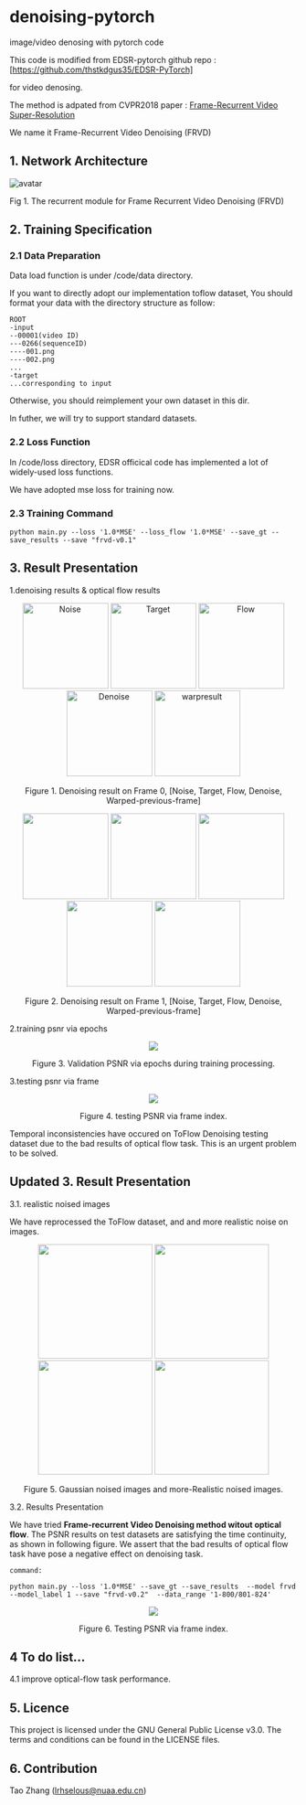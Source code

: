 # denoising-pytorch
image/video denosing with pytorch code


This code is modified from EDSR-pytorch github repo
        :[https://github.com/thstkdgus35/EDSR-PyTorch]

for video denosing.

The method is adpated from CVPR2018 paper
    : [Frame-Recurrent Video Super-Resolution](https://arxiv.org/abs/1801.04590)


We name it  Frame-Recurrent Video Denoising (FRVD)

## 1. Network Architecture
![avatar](structure.png)

Fig 1. The recurrent module for Frame Recurrent Video Denoising (FRVD)

## 2. Training Specification
### 2.1 Data Preparation
Data load function is under /code/data directory.

If you want to directly adopt our implementation toflow dataset, You should format your data with the directory structure as follow:

```
ROOT
-input
--00001(video ID)
---0266(sequenceID)
----001.png
----002.png
...
-target
...corresponding to input
```
Otherwise, you should reimplement your own dataset in this dir.

In futher, we will try to support standard datasets.
### 2.2 Loss Function

In /code/loss directory, EDSR officical code has implemented a lot of widely-used loss functions.

We have adopted mse loss for training now.

### 2.3 Training Command
```
python main.py --loss '1.0*MSE' --loss_flow '1.0*MSE' --save_gt --save_results --save "frvd-v0.1"
```

## 3. Result Presentation
1.denoising results & optical flow results

<p align="center">
    <img src="show/frvd_test/00001_0266_frame0_Noise.png" Title = "Noise" width="150">
    <img src="show/frvd_test/00001_0266_frame0_Target.png" title = "Target" width="150">
    <img src="show/frvd_test/00001_0266_frame0_flow.png" title = "Flow" width="150">
    <img src="show/frvd_test/00001_0266_frame0_Est.png" title = "Denoise" width="150">
    <img src="show/frvd_test/00001_0266_frame0_warpresult.png" title = "warpresult" width="150">
</p>
<p align="center">Figure 1. Denoising result on Frame 0, [Noise, Target, Flow, Denoise, Warped-previous-frame]</p>

<p align="center">
    <img src="show/frvd_test/00001_0266_frame1_Noise.png" width="150">
    <img src="show/frvd_test/00001_0266_frame1_Target.png" width="150">
    <img src="show/frvd_test/00001_0266_frame1_flow.png" width="150">
    <img src="show/frvd_test/00001_0266_frame1_Est.png" width="150">
    <img src="show/frvd_test/00001_0266_frame1_warpresult.png" width="150">
</p>
<p align="center">Figure 2. Denoising result on Frame 1, [Noise, Target, Flow, Denoise, Warped-previous-frame]</p>

2.training psnr via epochs

<p align="center">
<img src="show/frvd_test/training_psnr.png"></p>
<p align="center">
Figure 3. Validation PSNR via epochs during training processing.</p>

3.testing psnr via frame

<p align="center">
<img src="show/frvd_test/psnr_frame.png">
</p>
<p align="center">
Figure 4. testing PSNR via frame index.</p>

Temporal inconsistencies have occured on ToFlow Denoising testing dataset due to the bad results of optical flow task. This is an urgent problem to be solved.


## Updated 3.  Result Presentation
3.1. realistic noised images

We have reprocessed the ToFlow dataset, and and more realistic noise on images.
<p align="center">
    <img src="show/frvd_v0.2_test/im1.png" width="200">
    <img src="show/frvd_v0.2_test/00010_0724_frame0_Noise.png" width="200">
    <img src="show/frvd_v0.2_test/im2.png" width="200">
    <img src="show/frvd_v0.2_test/00010_0739_frame0_Noise.png" width="200">
</p>
<p align="center">
Figure 5.  Gaussian noised images and more-Realistic noised images.</p>

3.2. Results Presentation

We have tried  **Frame-recurrent Video Denoising method witout optical flow**. The PSNR results on test datasets
are satisfying the time continuity, as shown in following figure. We assert that the bad results of optical flow task
have pose a negative effect on denoising task.

```
command:

python main.py --loss '1.0*MSE' --save_gt --save_results  --model frvd --model_label 1 --save "frvd-v0.2"  --data_range '1-800/801-824'
```

<p align="center">
<img src="show/frvd_v0.2_test/idx_frame_psnr.png">
</p>
<p align="center">
Figure 6. Testing PSNR via frame index.</p>


## 4 To do list...
4.1 improve optical-flow task performance.

## 5. Licence
This project is licensed under the GNU General Public License v3.0. The terms and conditions can be found in the LICENSE files.

## 6. Contribution
Tao Zhang (lrhselous@nuaa.edu.cn)
